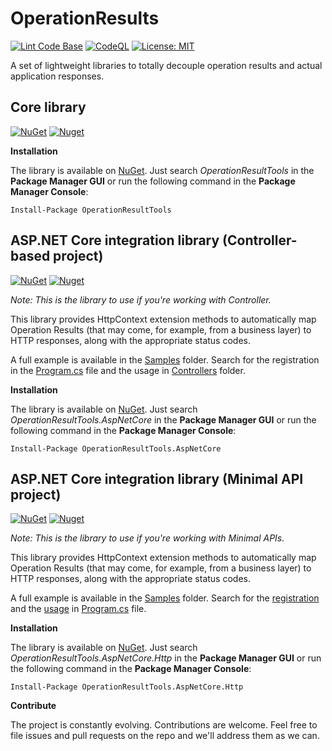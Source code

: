 # OperationResults

[![Lint Code Base](https://github.com/marcominerva/OperationResults/actions/workflows/linter.yml/badge.svg)](https://github.com/marcominerva/OperationResults/actions/workflows/linter.yml)
[![CodeQL](https://github.com/marcominerva/OperationResults/actions/workflows/codeql.yml/badge.svg)](https://github.com/marcominerva/OperationResults/actions/workflows/codeql.yml)
[![License: MIT](https://img.shields.io/badge/License-MIT-yellow.svg)](https://github.com/marcominerva/OperationResultTools/blob/master/LICENSE)

A set of lightweight libraries to totally decouple operation results and actual application responses.

## Core library

[![NuGet](https://img.shields.io/nuget/v/OperationResultTools.svg?style=flat-square)](https://www.nuget.org/packages/OperationResultTools)
[![Nuget](https://img.shields.io/nuget/dt/OperationResultTools)](https://www.nuget.org/packages/OperationResultTools)

**Installation**

The library is available on [NuGet](https://www.nuget.org/packages/OperationResultTools). Just search *OperationResultTools* in the **Package Manager GUI** or run the following command in the **Package Manager Console**:

    Install-Package OperationResultTools

## ASP.NET Core integration library (Controller-based project)

[![NuGet](https://img.shields.io/nuget/v/OperationResultTools.AspNetCore.svg?style=flat-square)](https://www.nuget.org/packages/OperationResultTools.AspNetCore)
[![Nuget](https://img.shields.io/nuget/dt/OperationResultTools.AspNetCore)](https://www.nuget.org/packages/OperationResultTools.AspNetCore)

_Note: This is the library to use if you're working with Controller._

This library provides HttpContext extension methods to automatically map Operation Results (that may come, for example, from a business layer) to HTTP responses, along with the appropriate status codes.

A full example is available in the [Samples](https://github.com/marcominerva/OperationResults/tree/master/samples) folder. Search for the registration in the [Program.cs](https://github.com/marcominerva/OperationResults/blob/master/samples/Controllers/OperationResults.Sample/Program.cs#L22-L32) file and the usage in [Controllers](https://github.com/marcominerva/OperationResults/tree/master/samples/Controllers/OperationResults.Sample/Controllers) folder.

**Installation**

The library is available on [NuGet](https://www.nuget.org/packages/OperationResultTools.AspNetCore). Just search *OperationResultTools.AspNetCore* in the **Package Manager GUI** or run the following command in the **Package Manager Console**:

    Install-Package OperationResultTools.AspNetCore

## ASP.NET Core integration library (Minimal API project)

[![NuGet](https://img.shields.io/nuget/v/OperationResultTools.AspNetCore.Http.svg?style=flat-square)](https://www.nuget.org/packages/OperationResultTools.AspNetCore.Http)
[![Nuget](https://img.shields.io/nuget/dt/OperationResultTools.AspNetCore.Http)](https://www.nuget.org/packages/OperationResultTools.AspNetCore.Http)

_Note: This is the library to use if you're working with Minimal APIs._

This library provides HttpContext extension methods to automatically map Operation Results (that may come, for example, from a business layer) to HTTP responses, along with the appropriate status codes.

A full example is available in the [Samples](https://github.com/marcominerva/OperationResults/tree/master/samples) folder. Search for the [registration](https://github.com/marcominerva/OperationResults/blob/master/samples/MinimalApis/OperationResults.Sample/Program.cs#L23-L31) and the [usage](https://github.com/marcominerva/OperationResults/tree/master/samples/MinimalApis/OperationResults.Sample/Program.cs#L50-L103) in [Program.cs](https://github.com/marcominerva/OperationResults/blob/master/samples/MinimalApis/OperationResults.Sample/Program.cs) file.

**Installation**

The library is available on [NuGet](https://www.nuget.org/packages/OperationResultTools.AspNetCore.Http). Just search *OperationResultTools.AspNetCore.Http* in the **Package Manager GUI** or run the following command in the **Package Manager Console**:

    Install-Package OperationResultTools.AspNetCore.Http


**Contribute**

The project is constantly evolving. Contributions are welcome. Feel free to file issues and pull requests on the repo and we'll address them as we can.
